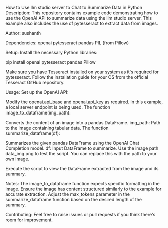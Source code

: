 How to Use llm studio server to Chat to Summarize Data in Python
Description: This repository contains example code demonstrating how to use the OpenAI API to summarize data using the llm studio server. This example also includes the use of pytesseract to extract data from images.

Author: sushanth

Dependencies:
openai
pytesseract
pandas
PIL (from Pillow)

Setup:
Install the necessary Python libraries:

pip install openai pytesseract pandas Pillow

Make sure you have Tesseract installed on your system as it's required for pytesseract. Follow the installation guide for your OS from the official Tesseract GitHub repository.

Usage:
Set up the OpenAI API:

Modify the openai.api_base and openai.api_key as required. In this example, a local server endpoint is being used.
The function image_to_dataframe(img_path):

Converts the content of an image into a pandas DataFrame.
img_path: Path to the image containing tabular data.
The function summarize_dataframe(df):

Summarizes the given pandas DataFrame using the OpenAI Chat Completion model.
df: Input DataFrame to summarize.
Use the image path data_img.png to test the script. You can replace this with the path to your own image.

Execute the script to view the DataFrame extracted from the image and its summary.

Notes:
The image_to_dataframe function expects specific formatting in the image. Ensure the image has content structured similarly to the example for accurate extraction.
Adjust the max_tokens parameter in the summarize_dataframe function based on the desired length of the summary.


Contributing:
Feel free to raise issues or pull requests if you think there's room for improvement.

